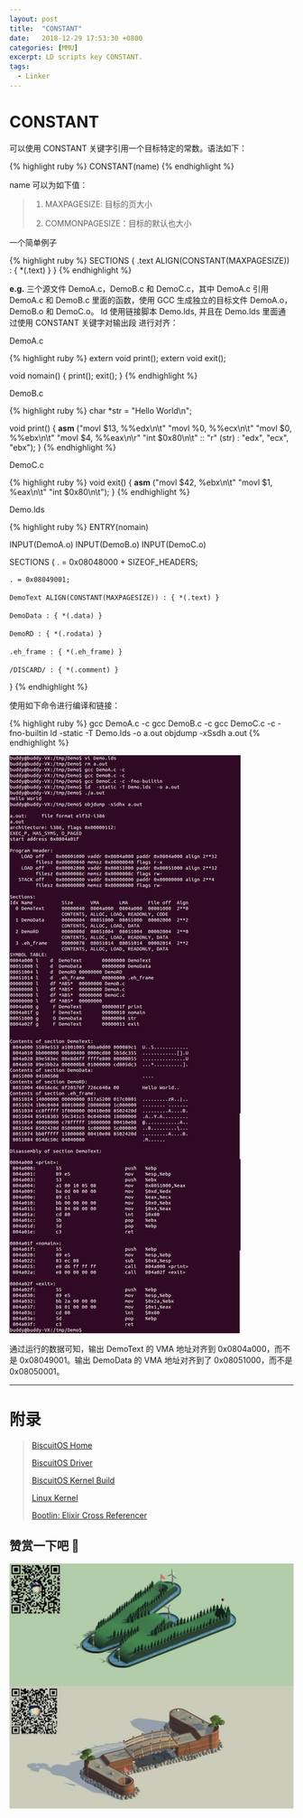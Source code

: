 ```yaml
---
layout: post
title:  "CONSTANT"
date:   2018-12-29 17:53:30 +0800
categories: [MMU]
excerpt: LD scripts key CONSTANT.
tags:
  - Linker
---
```


# CONSTANT

可以使用 CONSTANT 关键字引用一个目标特定的常数。语法如下：

{% highlight ruby %}
CONSTANT(name)
{% endhighlight %}

name 可以为如下值：

> 1. MAXPAGESIZE: 目标的页大小
>
> 2. COMMONPAGESIZE：目标的默认也大小


一个简单例子

{% highlight ruby %}
SECTIONS
{
    .text ALIGN(CONSTANT(MAXPAGESIZE)) : { *(.text) }
}
{% endhighlight %}

**e.g.** 三个源文件 DemoA.c，DemoB.c 和 DemoC.c，其中 DemoA.c 引用 DemoA.c 和
DemoB.c 里面的函数，使用 GCC 生成独立的目标文件 DemoA.o，DemoB.o 和 DemoC.o。
ld 使用链接脚本 Demo.lds, 并且在 Demo.lds 里面通过使用 CONSTANT 关键字对输出段
进行对齐：

DemoA.c

{% highlight ruby %}
extern void print();
extern void exit();

void nomain()
{
    print();
    exit();
}
{% endhighlight %}

DemoB.c

{% highlight ruby %}
char *str = "Hello World\n";

void print()
{
    __asm__ ("movl $13, %%edx\n\t"
             "movl %0, %%ecx\n\t"
             "movl $0, %%ebx\n\t"
             "movl $4, %%eax\n\r"
             "int $0x80\n\t"
             :: "r" (str) : "edx", "ecx", "ebx");
}
{% endhighlight %}

DemoC.c

{% highlight ruby %}
void exit()
{
    __asm__ ("movl $42, %ebx\n\t"
             "movl $1, %eax\n\t"
             "int $0x80\n\t");
}
{% endhighlight %}

Demo.lds 

{% highlight ruby %}
ENTRY(nomain)

INPUT(DemoA.o)
INPUT(DemoB.o)
INPUT(DemoC.o)

SECTIONS
{
    . = 0x08048000 + SIZEOF_HEADERS;

    . = 0x08049001;

    DemoText ALIGN(CONSTANT(MAXPAGESIZE)) : { *(.text) }

    DemoData : { *(.data) }

    DemoRD : { *(.rodata) }

    .eh_frame : { *(.eh_frame) }

    /DISCARD/ : { *(.comment) }
}
{% endhighlight %}

使用如下命令进行编译和链接：

{% highlight ruby %}
gcc DemoA.c -c
gcc DemoB.c -c
gcc DemoC.c -c -fno-builtin
ld -static -T Demo.lds -o a.out
objdump -xSsdh a.out
{% endhighlight %}

![LD](/assets/PDB/BiscuitOS/kernel/BUD000027.png)

通过运行的数据可知，输出 DemoText 的 VMA 地址对齐到 0x0804a000，而不是 
0x08049001。输出 DemoData 的 VMA 地址对齐到了 0x08051000，而不是 0x08050001。

------------------------------------------------

# <span id="附录">附录</span>

> [BiscuitOS Home](https://biscuitos.github.io/)
>
> [BiscuitOS Driver](/blog/BiscuitOS_Catalogue/)
>
> [BiscuitOS Kernel Build](/blog/Kernel_Build/)
>
> [Linux Kernel](https://www.kernel.org/)
>
> [Bootlin: Elixir Cross Referencer](https://elixir.bootlin.com/linux/latest/source)

## 赞赏一下吧 🙂

![MMU](/assets/PDB/BiscuitOS/kernel/HAB000036.jpg)

